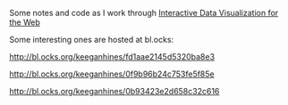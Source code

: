 Some notes and code as I work through [Interactive Data Visualization for the Web](http://chimera.labs.oreilly.com/books/1230000000345)

Some interesting ones are hosted at bl.ocks:

http://bl.ocks.org/keeganhines/fd1aae2145d5320ba8e3

http://bl.ocks.org/keeganhines/0f9b96b24c753fe5f85e

http://bl.ocks.org/keeganhines/0b93423e2d658c32c616
